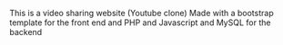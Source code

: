 This is a video sharing website (Youtube clone)
Made with a bootstrap template for the front end and PHP and Javascript and MySQL for the backend
